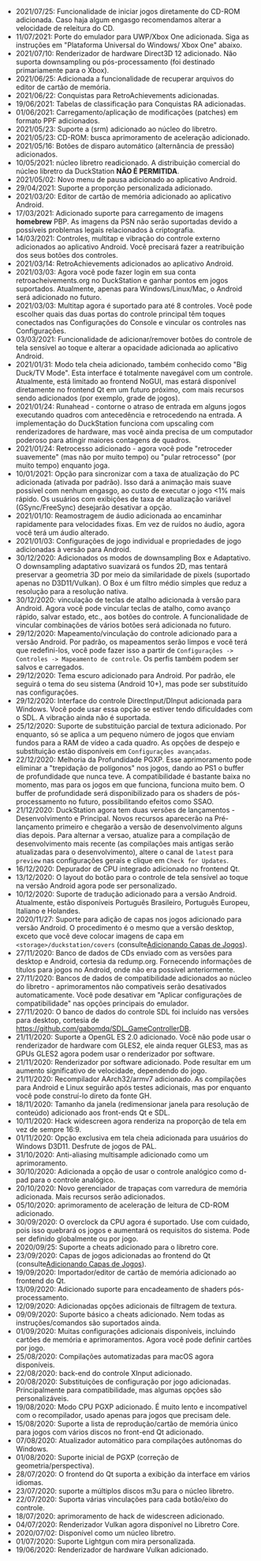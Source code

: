 - 2021/07/25: Funcionalidade de iniciar jogos diretamente do CD-ROM adicionada. Caso haja algum engasgo recomendamos alterar a velocidade de releitura do CD.
- 11/07/2021: Porte do emulador para UWP/Xbox One adicionada. Siga as instruções em "Plataforma Universal do Windows/ Xbox One" abaixo.
- 2021/07/10: Renderizador de hardware Direct3D 12 adicionado. Não suporta downsampling ou pós-processamento (foi destinado primariamente para o Xbox).
- 2021/06/25: Adicionada a funcionalidade de recuperar arquivos do editor de cartão de memória.
- 2021/06/22: Conquistas para RetroAchievements adicionadas.
- 19/06/2021: Tabelas de classificação para Conquistas RA adicionadas.
- 01/06/2021: Carregamento/aplicação de modificações (patches) em formato PPF adicionados.
- 2021/05/23: Suporte a (srm) adicionado ao núcleo do libretro.
- 2021/05/23: CD-ROM: busca aprimoramento de aceleração adicionado.
- 2021/05/16: Botões de disparo automático (alternância de pressão) adicionados.
- 10/05/2021: núcleo libretro readicionado. A distribuição comercial do núcleo libretro da DuckStation **NÃO É PERMITIDA**.
- 2021/05/02: Novo menu de pausa adicionado ao aplicativo Android.
- 29/04/2021: Suporte a proporção personalizada adicionado.
- 2021/03/20: Editor de cartão de memória adicionado ao aplicativo Android.
- 17/03/2021: Adicionado suporte para carregamento de imagens **homebrew** PBP. As imagens da PSN não serão suportadas devido a possíveis problemas legais relacionados à criptografia.
- 14/03/2021: Controles, multitap e vibração do controle externo adicionados ao aplicativo Android. Você precisará fazer a reatribuição dos seus botões dos controles.
- 2021/03/14: RetroAchievements adicionados ao aplicativo Android.
- 2021/03/03: Agora você pode fazer login em sua conta retroacheivements.org no DuckStation e ganhar pontos em jogos suportados. Atualmente, apenas para Windows/Linux/Mac, o Android será adicionado no futuro.
- 2021/03/03: Multitap agora é suportado para até 8 controles. Você pode escolher quais das duas portas do controle principal têm toques conectados nas Configurações do Console e vincular os controles nas Configurações.
- 03/03/2021: Funcionalidade de adicionar/remover botões do controle de tela sensível ao toque e alterar a opacidade adicionada ao aplicativo Android.
- 2021/01/31: Modo tela cheia adicionado, também conhecido como "Big Duck/TV Mode". Esta interface é totalmente navegável com um controle. Atualmente, está limitado ao frontend NoGUI, mas estará disponível diretamente no frontend Qt em um futuro próximo, com mais recursos sendo adicionados (por exemplo, grade de jogos).
- 2021/01/24: Runahead - contorne o atraso de entrada em alguns jogos executando quadros com antecedência e retrocedendo na entrada. A implementação do DuckStation funciona com upscaling com renderizadores de hardware, mas você ainda precisa de um computador poderoso para atingir maiores contagens de quadros.
- 2021/01/24: Retrocesso adicionado - agora você pode "retroceder suavemente" (mas não por muito tempo) ou "pular retrocesso" (por muito tempo) enquanto joga.
- 10/01/2021: Opção para sincronizar com a taxa de atualização do PC adicionada (ativada por padrão). Isso dará a animação mais suave possível com nenhum engasgo, ao custo de executar o jogo <1% mais rápido. Os usuários com exibições de taxa de atualização variável (GSync/FreeSync) desejarão desativar a opção.
- 2021/01/10: Reamostragem de áudio adicionada ao encaminhar rapidamente para velocidades fixas. Em vez de ruídos no áudio, agora você terá um áudio alterado.
- 2021/01/03: Configurações de jogo individual e propriedades de jogo adicionadas à versão para Android.
- 30/12/2020: Adicionados os modos de downsampling Box e Adaptativo. O downsampling adaptativo suavizará os fundos 2D, mas tentará preservar a geometria 3D por meio da similaridade de pixels (suportado apenas no D3D11/Vulkan). O Box é um filtro médio simples que reduz a resolução para a resolução nativa.
- 30/12/2020: vinculação de teclas de atalho adicionada à versão para Android. Agora você pode vincular teclas de atalho, como avanço rápido, salvar estado, etc., aos botões do controle. A funcionalidade de vincular combinações de vários botões será adicionada no futuro.
- 29/12/2020: Mapeamento/vinculação do controle adicionado para a versão Android. Por padrão, os mapeamentos serão limpos e você terá que redefini-los, você pode fazer isso a partir de `Configurações -> Controles -> Mapeamento de controle`. Os perfis também podem ser salvos e carregados.
- 29/12/2020: Tema escuro adicionado para Android. Por padrão, ele seguirá o tema do seu sistema (Android 10+), mas pode ser substituído nas configurações.
- 29/12/2020: Interface do controle DirectInput/DInput adicionada para Windows. Você pode usar essa opção se estiver tendo dificuldades com o SDL. A vibração ainda não é suportada.
- 25/12/2020: Suporte de substituição parcial de textura adicionado. Por enquanto, só se aplica a um pequeno número de jogos que enviam fundos para a RAM de vídeo a cada quadro. As opções de despejo e substituição estão disponíveis em `Configurações avançadas`.
- 22/12/2020: Melhoria da Profundidade PGXP. Esse aprimoramento pode eliminar a "trepidação de polígonos" nos jogos, dando ao PS1 o buffer de profundidade que nunca teve. A compatibilidade é bastante baixa no momento, mas para os jogos em que funciona, funciona muito bem. O buffer de profundidade será disponibilizado para os shaders de pós-processamento no futuro, possibilitando  efeitos como SSAO.
- 21/12/2020: DuckStation agora tem duas versões de lançamentos - Desenvolvimento e Principal. Novos recursos aparecerão na Pré-lançamento primeiro e chegarão a versão de desenvolvimento alguns dias depois. Para alternar a versao, atualize para a compilação de desenvolvimento mais recente (as compilações mais antigas serão atualizadas para o desenvolvimento), altere o canal de `latest` para `preview` nas configurações gerais e clique em `Check for Updates`.
- 16/12/2020: Depurador de CPU integrado adicionado no frontend Qt.
- 13/12/2020: O layout do botão para o controle de tela sensível ao toque na versão Android agora pode ser personalizado.
- 10/12/2020: Suporte de tradução adicionado para a versão Android. Atualmente, estão disponíveis Português Brasileiro, Português Europeu, Italiano e Holandes.
- 2020/11/27: Suporte para adição de capas nos jogos adicionado para versão Android. O procedimento é o mesmo que a versão desktop, exceto que você deve colocar imagens de capa em `<storage>/duckstation/covers` (consulte[Adicionando Capas de Jogos](https://github.com/stenzek/duckstation/wiki/Adding-Game-Covers)).
- 27/11/2020: Banco de dados de CDs enviado com as versões para desktop e Android, cortesia da redump.org. Fornecendo informações de títulos para jogos no Android, onde não era possível anteriormente.
- 27/11/2020: Bancos de dados de compatibilidade adicionados ao núcleo do libretro - aprimoramentos não compativeis serão desativados automaticamente. Você pode desativar em "Aplicar configurações de compatibilidade" nas opções principais do emulador.
- 27/11/2020: O banco de dados do controle SDL foi incluído nas versões para desktop, cortesia de https://github.com/gabomdq/SDL_GameControllerDB.
- 21/11/2020: Suporte a OpenGL ES 2.0 adicionado. Você não pode usar o renderizador de hardware com GLES2, ele ainda requer GLES3, mas as GPUs GLES2 agora podem usar o renderizador por software.
- 21/11/2020: Renderizador por software adicionado. Pode resultar em um aumento significativo de velocidade, dependendo do jogo.
- 21/11/2020: Recompilador AArch32/armv7 adicionado. As compilações para Android e Linux seguirão após testes adicionais, mas por enquanto você pode construí-lo direto da fonte GH.
- 18/11/2020: Tamanho da janela (redimensionar janela para resolução de conteúdo) adicionado aos front-ends Qt e SDL.
- 10/11/2020: Hack widescreen agora renderiza na proporção de tela em vez de sempre 16:9.
- 01/11/2020: Opção exclusiva em tela cheia adicionada para usuários do Windows D3D11. Desfrute de jogos de PAL.
- 31/10/2020: Anti-aliasing multisample adicionado como um aprimoramento.
- 30/10/2020: Adicionada a opção de usar o controle analógico como d-pad para o controle analógico.
- 20/10/2020: Novo gerenciador de trapaças com varredura de memória adicionada. Mais recursos serão adicionados.
- 05/10/2020: aprimoramento de aceleração de leitura de CD-ROM adicionado.
- 30/09/2020: O overclock da CPU agora é suportado. Use com cuidado, pois isso quebrará os jogos e aumentará os requisitos do sistema. Pode ser definido globalmente ou por jogo.
- 2020/09/25: Suporte a cheats adicionado para o libretro core.
- 23/09/2020: Capas de jogos adicionadas ao frontend do Qt (consulte[Adicionando Capas de Jogos](https://github.com/stenzek/duckstation/wiki/Adding-Game-Covers)).
- 19/09/2020: Importador/editor de cartão de memória adicionado ao frontend do Qt.
- 13/09/2020: Adicionado suporte para encadeamento de shaders pós-processamento.
- 12/09/2020: Adicionadas opções adicionais de filtragem de textura.
- 09/09/2020: Suporte básico a cheats adicionado. Nem todas as instruções/comandos são suportados ainda.
- 01/09/2020: Muitas configurações adicionais disponíveis, incluindo cartões de memória e aprimoramentos. Agora você pode definir cartões por jogo.
- 25/08/2020: Compilações automatizadas para macOS agora disponíveis.
- 22/08/2020: back-end do controle XInput adicionado.
- 20/08/2020: Substituições de configuração por jogo adicionadas. Principalmente para compatibilidade, mas algumas opções são personalizáveis.
- 19/08/2020: Modo CPU PGXP adicionado. É muito lento e incompatível com o recompilador, usado apenas para jogos que precisam dele.
- 15/08/2020: Suporte a lista de reprodução/cartão de memória único para jogos com vários discos no front-end Qt adicionado.
- 07/08/2020: Atualizador automático para compilações autônomas do Windows.
- 01/08/2020: Suporte inicial de PGXP (correção de geometria/perspectiva).
- 28/07/2020: O frontend do Qt suporta a exibição da interface em vários idiomas.
- 23/07/2020: suporte a múltiplos discos m3u para o núcleo libretro.
- 22/07/2020: Suporta várias vinculações para cada botão/eixo do controle.
- 18/07/2020: aprimoramento de hack de widescreen adicionado.
- 04/07/2020: Renderizador Vulkan agora disponível no Libretro Core.
- 2020/07/02: Disponível como um núcleo libretro.
- 01/07/2020: Suporte Lightgun com mira personalizada.
- 19/06/2020: Renderizador de hardware Vulkan adicionado.
